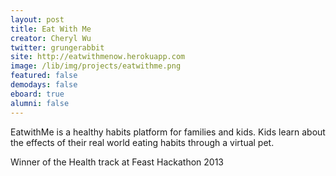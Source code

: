 ```yaml
---
layout: post
title: Eat With Me
creator: Cheryl Wu
twitter: grungerabbit
site: http://eatwithmenow.herokuapp.com
image: /lib/img/projects/eatwithme.png
featured: false
demodays: false
eboard: true
alumni: false
---
```

EatwithMe is a healthy habits platform for families and kids. Kids learn about the effects of their real world eating habits through a virtual pet.

Winner of the Health track at Feast Hackathon 2013